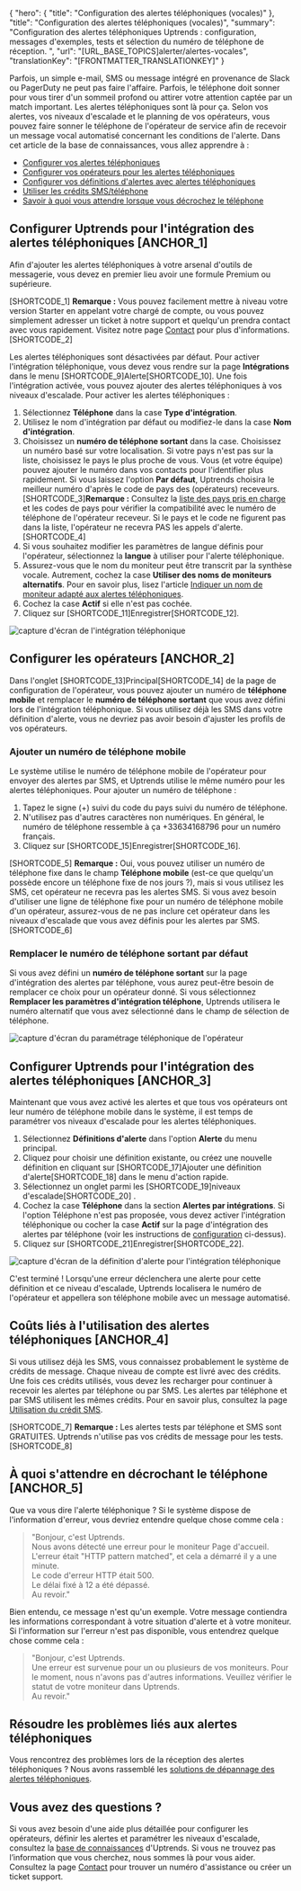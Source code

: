 {
  "hero": {
    "title": "Configuration des alertes téléphoniques (vocales)"
  },
  "title": "Configuration des alertes téléphoniques (vocales)",
  "summary": "Configuration des alertes téléphoniques Uptrends : configuration, messages d'exemples, tests et sélection du numéro de téléphone de réception. ",
  "url": "[URL_BASE_TOPICS]alerter/alertes-vocales",
  "translationKey": "[FRONTMATTER_TRANSLATIONKEY]"
}

Parfois, un simple e-mail, SMS ou message intégré en provenance de Slack ou PagerDuty ne peut pas faire l'affaire. Parfois, le téléphone doit sonner pour vous tirer d'un sommeil profond ou attirer votre attention captée par un match important. Les alertes téléphoniques sont là pour ça. Selon vos alertes, vos niveaux d'escalade et le planning de vos opérateurs, vous pouvez faire sonner le téléphone de l'opérateur de service afin de recevoir un message vocal automatisé concernant les conditions de l'alerte. Dans cet article de la base de connaissances, vous allez apprendre à :

- [Configurer vos alertes téléphoniques]([LINK_URL_1])
- [Configurer vos opérateurs pour les alertes téléphoniques]([LINK_URL_2])
- [Configurer vos définitions d'alertes avec alertes téléphoniques]([LINK_URL_3])
- [Utiliser les crédits SMS/téléphone]([LINK_URL_4])
- [Savoir à quoi vous attendre lorsque vous décrochez le téléphone]([LINK_URL_5])

## Configurer Uptrends pour l'intégration des alertes téléphoniques [ANCHOR_1]

Afin d'ajouter les alertes téléphoniques à votre arsenal d'outils de messagerie, vous devez en premier lieu avoir une formule Premium ou supérieure.

[SHORTCODE_1]
**Remarque :** Vous pouvez facilement mettre à niveau votre version Starter en appelant votre chargé de compte, ou vous pouvez simplement adresser un ticket à notre support et quelqu'un prendra contact avec vous rapidement. Visitez notre page [Contact]([LINK_URL_6]) pour plus d'informations.
[SHORTCODE_2]

Les alertes téléphoniques sont désactivées par défaut. Pour activer l'intégration téléphonique, vous devez vous rendre sur la page **Intégrations** dans le menu [SHORTCODE_9]Alerte[SHORTCODE_10]. Une fois l'intégration activée, vous pouvez ajouter des alertes téléphoniques à vos niveaux d'escalade. Pour activer les alertes téléphoniques :

1. Sélectionnez **Téléphone** dans la case **Type d'intégration**.
2. Utilisez le nom d'intégration par défaut ou modifiez-le dans la case **Nom d'intégration**.
3. Choisissez un **numéro de téléphone sortant** dans la case. Choisissez un numéro basé sur votre localisation. Si votre pays n'est pas sur la liste, choisissez le pays le plus proche de vous. Vous (et votre équipe) pouvez ajouter le numéro dans vos contacts pour l'identifier plus rapidement. Si vous laissez l'option **Par défaut**, Uptrends choisira le meilleur numéro d'après le code de pays des (opérateurs) receveurs.  
   [SHORTCODE_3]**Remarque :** Consultez la [liste des pays pris en charge]([LINK_URL_7]) et les codes de pays pour vérifier la compatibilité avec le numéro de téléphone de l'opérateur receveur. Si le pays et le code ne figurent pas dans la liste, l'opérateur ne recevra PAS les appels d'alerte. [SHORTCODE_4]
4. Si vous souhaitez modifier les paramètres de langue définis pour l'opérateur, sélectionnez la **langue** à utiliser pour l'alerte téléphonique.
5. Assurez-vous que le nom du moniteur peut être transcrit par la synthèse vocale. Autrement, cochez la case **Utiliser des noms de moniteurs alternatifs**. Pour en savoir plus, lisez l'article [Indiquer un nom de moniteur adapté aux alertes téléphoniques]([LINK_URL_8]).
6. Cochez la case **Actif** si elle n'est pas cochée.
7. Cliquez sur [SHORTCODE_11]Enregistrer[SHORTCODE_12].

![capture d'écran de l'intégration téléphonique]([LINK_URL_9])

## Configurer les opérateurs [ANCHOR_2]

Dans l'onglet [SHORTCODE_13]Principal[SHORTCODE_14] de la page de configuration de l'opérateur, vous pouvez ajouter un numéro de **téléphone mobile** et remplacer le **numéro de téléphone sortant** que vous avez défini lors de l'intégration téléphonique. Si vous utilisez déjà les SMS dans votre définition d'alerte, vous ne devriez pas avoir besoin d'ajuster les profils de vos opérateurs.

### Ajouter un numéro de téléphone mobile

Le système utilise le numéro de téléphone mobile de l'opérateur pour envoyer des alertes par SMS, et Uptrends utilise le même numéro pour les alertes téléphoniques. Pour ajouter un numéro de téléphone :

1. Tapez le signe (\+) suivi du code du pays suivi du numéro de téléphone.
2. N'utilisez pas d'autres caractères non numériques. En général, le numéro de téléphone ressemble à ça \+33634168796 pour un numéro français.
3. Cliquez sur [SHORTCODE_15]Enregistrer[SHORTCODE_16].

[SHORTCODE_5]
**Remarque :** Oui, vous pouvez utiliser un numéro de téléphone fixe dans le champ **Téléphone mobile** (est-ce que quelqu'un possède encore un téléphone fixe de nos jours ?), mais si vous utilisez les SMS, cet opérateur ne recevra pas les alertes SMS. Si vous avez besoin d'utiliser une ligne de téléphone fixe pour un numéro de téléphone mobile d'un opérateur, assurez-vous de ne pas inclure cet opérateur dans les niveaux d'escalade que vous avez définis pour les alertes par SMS.
[SHORTCODE_6]

### Remplacer le numéro de téléphone sortant par défaut

Si vous avez défini un **numéro de téléphone sortant** sur la page d'intégration des alertes par téléphone, vous aurez peut-être besoin de remplacer ce choix pour un opérateur donné. Si vous sélectionnez **Remplacer les paramètres d'intégration téléphone**, Uptrends utilisera le numéro alternatif que vous avez sélectionné dans le champ de sélection de téléphone.

![capture d'écran du paramétrage téléphonique de l'opérateur]([LINK_URL_10])
## Configurer Uptrends pour l'intégration des alertes téléphoniques [ANCHOR_3]

Maintenant que vous avez activé les alertes et que tous vos opérateurs ont leur numéro de téléphone mobile dans le système, il est temps de paramétrer vos niveaux d'escalade pour les alertes téléphoniques.

1. Sélectionnez **Définitions d'alerte** dans l'option **Alerte** du menu principal.
2. Cliquez pour choisir une définition existante, ou créez une nouvelle définition en cliquant sur [SHORTCODE_17]Ajouter une définition d'alerte[SHORTCODE_18] dans le menu d'action rapide.
3. Sélectionnez un onglet parmi les [SHORTCODE_19]niveaux d'escalade[SHORTCODE_20] .
4. Cochez la case **Téléphone** dans la section **Alertes par intégrations**. Si l'option Téléphone n'est pas proposée, vous devez activer l'intégration téléphonique ou cocher la case **Actif** sur la page d'intégration des alertes par téléphone (voir les instructions de [configuration]([LINK_URL_11]) ci-dessus).
5. Cliquez sur [SHORTCODE_21]Enregistrer[SHORTCODE_22].

![capture d'écran de la définition d'alerte pour l'intégration téléphonique]([LINK_URL_12])

C'est terminé ! Lorsqu'une erreur déclenchera une alerte pour cette définition et ce niveau d'escalade, Uptrends localisera le numéro de l'opérateur et appellera son téléphone mobile avec un message automatisé.

## Coûts liés à l'utilisation des alertes téléphoniques [ANCHOR_4]

Si vous utilisez déjà les SMS, vous connaissez probablement le système de crédits de message. Chaque niveau de compte est livré avec des crédits. Une fois ces crédits utilisés, vous devez les recharger pour continuer à recevoir les alertes par téléphone ou par SMS. Les alertes par téléphone et par SMS utilisent les mêmes crédits. Pour en savoir plus, consultez la page [Utilisation du crédit SMS]([LINK_URL_13]).

[SHORTCODE_7]
**Remarque :** Les alertes tests par téléphone et SMS sont GRATUITES. Uptrends n'utilise pas vos crédits de message pour les tests.
[SHORTCODE_8]

## À quoi s'attendre en décrochant le téléphone [ANCHOR_5]

Que va vous dire l'alerte téléphonique ? Si le système dispose de l'information d'erreur, vous devriez entendre quelque chose comme cela :

> "Bonjour, c'est Uptrends.  
> Nous avons détecté une erreur pour le moniteur Page d'accueil. L'erreur était "HTTP pattern matched", et cela a démarré il y a une minute.  
> Le code d'erreur HTTP était 500.  
> Le délai fixé à 12 a été dépassé.  
> Au revoir."

Bien entendu, ce message n'est qu'un exemple. Votre message contiendra les informations correspondant à votre situation d'alerte et à votre moniteur. Si l'information sur l'erreur n'est pas disponible, vous entendrez quelque chose comme cela :

> "Bonjour, c'est Uptrends.  
> Une erreur est survenue pour un ou plusieurs de vos moniteurs. Pour le moment, nous n'avons pas d'autres informations. Veuillez vérifier le statut de votre moniteur dans Uptrends.  
> Au revoir."

## Résoudre les problèmes liés aux alertes téléphoniques

Vous rencontrez des problèmes lors de la réception des alertes téléphoniques ? Nous avons rassemblé les [solutions de dépannage des alertes téléphoniques]([LINK_URL_14]).

## Vous avez des questions ?

Si vous avez besoin d'une aide plus détaillée pour configurer les opérateurs, définir les alertes et paramétrer les niveaux d'escalade, consultez la [base de connaissances]([LINK_URL_15]) d'Uptrends. Si vous ne trouvez pas l’information que vous cherchez, nous sommes là pour vous aider. Consultez la page [Contact]([LINK_URL_16]) pour trouver un numéro d'assistance ou créer un ticket support.
